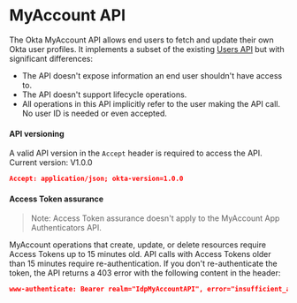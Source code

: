 # MyAccount API

<x-lifecycle class="oie"></x-lifecycle>

The Okta MyAccount API allows end users to fetch and update their own Okta user profiles. It implements a subset of the existing [Users API](/openapi/okta-management/management/tag/User/) but with significant differences:

* The API doesn't expose information an end user shouldn't have access to.
* The API doesn't support lifecycle operations.
* All operations in this API implicitly refer to the user making the API call. No user ID is needed or even accepted.

#### API versioning

A valid API version in the `Accept` header is required to access the API. Current version: V1.0.0

```json
Accept: application/json; okta-version=1.0.0
```

#### Access Token assurance
> Note: Access Token assurance doesn't apply to the MyAccount App Authenticators API.

MyAccount operations that create, update, or delete resources require Access Tokens up to 15 minutes old. API calls with Access Tokens older than 15 minutes require re-authentication. If you don't re-authenticate the token, the API returns a 403 error with the following content in the header:

```json
www-authenticate: Bearer realm="IdpMyAccountAPI", error="insufficient_authentication_context", error_description="The access token requires additional assurance to access the resource", max_age=900
```